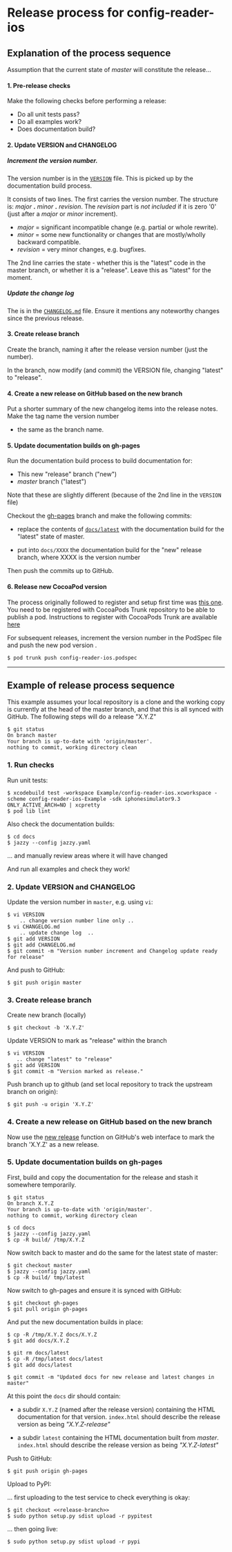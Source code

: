 # Release process for config-reader-ios

## Explanation of the process sequence

Assumption that the current state of *master* will constitute the release...

#### 1. Pre-release checks

Make the following checks before performing a release:
   * Do all unit tests pass?
   * Do all examples work?
   * Does documentation build?


#### 2. Update VERSION and CHANGELOG

##### Increment the version number.

The version number is in the [`VERSION`](VERSION) file. This is picked up by the documentation build process.

It consists of two lines. The first carries the version number. The structure is: *major* **.** *minor* **.** *revision*.
The *revision* part is *not included* if it is zero '0' (just after a *major* or *minor* increment).
   * *major* = significant incompatible change (e.g. partial or whole rewrite).
   * *minor* = some new functionality or changes that are mostly/wholly backward compatible.
   * *revision* = very minor changes, e.g. bugfixes.

The 2nd line carries the state - whether this is the "latest" code in the master branch, or whether it is a "release".
Leave this as "latest" for the moment.


##### Update the change log

The is in the [`CHANGELOG.md`](CHANGELOG.md) file. Ensure it mentions any noteworthy changes since the previous release.


#### 3. Create release branch

Create the branch, naming it after the release version number (just the number).

In the branch, now modify (and commit) the VERSION file, changing "latest" to "release".


#### 4. Create a new release on GitHub based on the new branch

Put a shorter summary of the new changelog items into the release notes. Make the tag name the version number
- the same as the branch name.


#### 5. Update documentation builds on gh-pages

Run the documentation build process to build documentation for:

* This new "release" branch ("new")
* *master* branch ("latest")

Note that these are slightly different (because of the 2nd line in the `VERSION` file)

Checkout the [gh-pages](https://github.com/bbc/config-reader-ios/tree/gh-pages) branch and make the following commits:

* replace the contents of [`docs/latest`](https://github.com/bbc/config-reader-ios/tree/gh-pages/docs/latest)
  with the documentation build for the "latest" state of master.

* put into `docs/XXXX` the documentation build for the "new" release branch, where XXXX is the version number

Then push the commits up to GitHub.

#### 6. Release new CocoaPod version

The process originally followed to register and setup first time was [this one](https://code.tutsplus.com/tutorials/creating-your-first-cocoapod--cms-24332). You need to be registered with CocoaPods Trunk
repository to be able to publish a pod. Instructions to register with CocoaPods Trunk are available [here](https://guides.cocoapods.org/making/getting-setup-with-trunk.html)


For subsequent releases, increment the version number in the PodSpec file and push the new pod version .

    $ pod trunk push config-reader-ios.podspec


- - - - -

## Example of release process sequence

This example assumes your local repository is a clone and the working copy is currently at the head of the master branch, and that this is all
synced with GitHub. The following steps will do a release "X.Y.Z"

    $ git status
    On branch master
    Your branch is up-to-date with 'origin/master'.
    nothing to commit, working directory clean

### 1. Run checks

Run unit tests:

    $ xcodebuild test -workspace Example/config-reader-ios.xcworkspace -scheme config-reader-ios-Example -sdk iphonesimulator9.3 ONLY_ACTIVE_ARCH=NO | xcpretty
    $ pod lib lint


Also check the documentation builds:

    $ cd docs
    $ jazzy --config jazzy.yaml

... and manually review areas where it will have changed

And run all examples and check they work!



### 2. Update VERSION and CHANGELOG

Update the version number in `master`, e.g. using `vi`:

    $ vi VERSION
        .. change version number line only ..
    $ vi CHANGELOG.md
        .. update change log  ..
    $ git add VERSION
    $ git add CHANGELOG.md
    $ git commit -m "Version number increment and Changelog update ready for release"

And push to GitHub:

    $ git push origin master

### 3. Create release branch

Create new branch (locally)

    $ git checkout -b 'X.Y.Z'

Update VERSION to mark as "release" within the branch

    $ vi VERSION
       .. change "latest" to "release"
    $ git add VERSION
    $ git commit -m "Version marked as release."

Push branch up to github (and set local repository to track the upstream branch on origin):

    $ git push -u origin 'X.Y.Z'


### 4. Create a new release on GitHub based on the new branch

Now use the [new release](https://github.com/bbc/config-reader-ios/releases/new) function on GitHub's web interface to
mark the branch 'X.Y.Z' as a new release.

### 5. Update documentation builds on gh-pages

First, build and copy the documentation for the release and stash it somewhere temporarily.

    $ git status
    On branch X.Y.Z
    Your branch is up-to-date with 'origin/master'.
    nothing to commit, working directory clean

    $ cd docs
    $ jazzy --config jazzy.yaml
    $ cp -R build/ /tmp/X.Y.Z

Now switch back to master and do the same for the latest state of master:

    $ git checkout master
    $ jazzy --config jazzy.yaml
    $ cp -R build/ tmp/latest

Now switch to gh-pages and ensure it is synced with GitHub:

    $ git checkout gh-pages
    $ git pull origin gh-pages

And put the new documentation builds in place:

    $ cp -R /tmp/X.Y.Z docs/X.Y.Z
    $ git add docs/X.Y.Z

    $ git rm docs/latest
    $ cp -R /tmp/latest docs/latest
    $ git add docs/latest

    $ git commit -m "Updated docs for new release and latest changes in master"

At this point the `docs` dir should contain:

* a subdir `X.Y.Z` (named after the release version) containing the HTML documentation for
  that version. `index.html` should describe the release version as being *"X.Y.Z-release"*

* a subdir `latest` containing the HTML documentation built from *master*. `index.html` should describe the
  release version as being *"X.Y.Z-latest"*

Push to GitHub:

    $ git push origin gh-pages

Upload to PyPI:

... first uploading to the test service to check everything is okay:

    $ git checkout <<release-branch>>
    $ sudo python setup.py sdist upload -r pypitest

... then going live:

    $ sudo python setup.py sdist upload -r pypi
